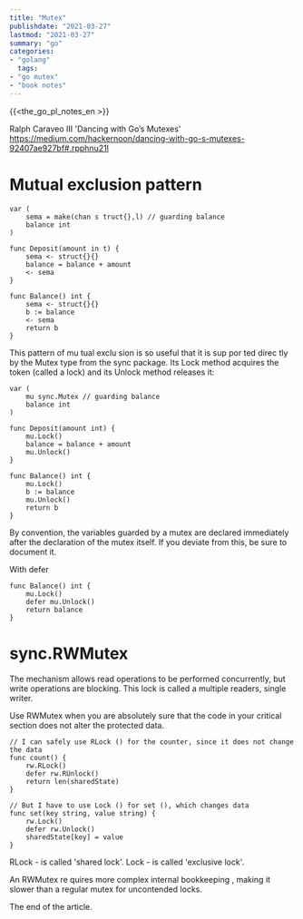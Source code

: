 ```yaml
---
title: "Mutex"
publishdate: "2021-03-27"
lastmod: "2021-03-27"
summary: "go"
categories:
- "golang"
  tags:
- "go mutex"
- "book notes"
---
```


{{<the_go_pl_notes_en >}}

Ralph Caraveo III 'Dancing with Go’s Mutexes' https://medium.com/hackernoon/dancing-with-go-s-mutexes-92407ae927bf#.rpphnu21l

# Mutual exclusion pattern

```
var (
    sema = make(chan s truct{},l) // guarding balance
    balance int
)

func Deposit(amount in t) {
    sema <- struct{}{}
    balance = balance + amount
    <- sema
}

func Balance() int {
    sema <- struct{}{}
    b := balance
    <- sema
    return b
}
```

This pattern of mu tual exclu sion is so useful that it is sup por ted direc tly by the Mutex type
from the sync package. Its Lock method acquires the token (called a lock) and its Unlock
method releases it:
```
var (
    mu sync.Mutex // guarding balance
    balance int
)

func Deposit(amount int) {
    mu.Lock()
    balance = balance + amount
    mu.Unlock()
}

func Balance() int {
    mu.Lock()
    b := balance
    mu.Unlock()
    return b
}
```

By convention, the variables guarded
by a mutex are declared immediately after the declaration of the mutex itself. If you deviate
from this, be sure to document it.

With defer
```
func Balance() int {
    mu.Lock()
    defer mu.Unlock()
    return balance
}
```

# sync.RWMutex

The mechanism allows read operations to be performed concurrently,
but write operations are blocking. This
lock is called a multiple readers, single writer.

Use RWMutex when you are absolutely sure that the code in your critical section does not alter the protected data.
```
// I can safely use RLock () for the counter, since it does not change the data
func count() {
	rw.RLock()        
	defer rw.RUnlock() 
	return len(sharedState)
}

// But I have to use Lock () for set (), which changes data
func set(key string, value string) {
	rw.Lock()             
	defer rw.Unlock()  
	sharedState[key] = value
}
```

RLock - is called 'shared lock'. Lock - is called 'exclusive lock'.

An RWMutex re quires more complex internal bookkeeping , making it slower than a regular
mutex for uncontended locks.

The end of the article.
